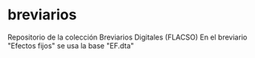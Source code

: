 # breviarios
Repositorio de la colección Breviarios Digitales (FLACSO)
En el breviario "Efectos fijos" se usa la base "EF.dta"
